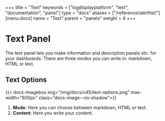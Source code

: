 +++
title = "Text"
keywords = ["logdisplayplatform", "text", "documentation", "panel"]
type = "docs"
aliases = ["/reference/alertlist/"]
[menu.docs]
name = "Text"
parent = "panels"
weight = 4
+++


# Text Panel

The text panel lets you make information and description panels etc. for your dashboards. There are three modes you can write in: markdown, HTML or text.

## Text Options

{{< docs-imagebox img="/img/docs/v45/text-options.png" max-width="600px" class="docs-image--no-shadow">}}

1. **Mode**: Here you can choose between markdown, HTML or text.
2. **Content**: Here you write your content.

